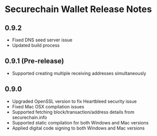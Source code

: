 Securechain Wallet Release Notes
====================

0.9.2
---------------------
- Fixed DNS seed server issue
- Updated build process

0.9.1 (Pre-release)
---------------------
- Supported creating multiple receiving addresses simultaneously

0.9.0
---------------------

- Upgraded OpenSSL version to fix Heartbleed security issue
- Fixed Mac OSX compilation issues
- Supported fetching block/transaction/address details from securechain.info
- Supported static compilation for both Windows and Mac versions
- Applied digital code signing to both Windows and Mac versions